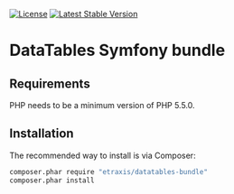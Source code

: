 [![License](https://poser.pugx.org/etraxis/datatables-bundle/license)](https://packagist.org/packages/etraxis/datatables-bundle)
[![Latest Stable Version](https://poser.pugx.org/etraxis/datatables-bundle/v/stable)](https://packagist.org/packages/etraxis/datatables-bundle)

# DataTables Symfony bundle

## Requirements

PHP needs to be a minimum version of PHP 5.5.0.

## Installation

The recommended way to install is via Composer:

```bash
composer.phar require "etraxis/datatables-bundle"
composer.phar install
```
